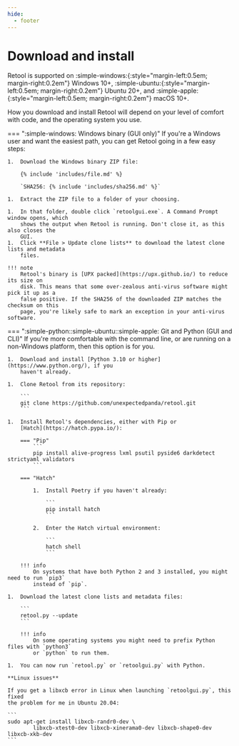 ```yaml
---
hide:
  - footer
---
```


# Download and install

Retool is supported on :simple-windows:{:style="margin-left:0.5em; margin-right:0.2em"}
Windows 10+, :simple-ubuntu:{:style="margin-left:0.5em; margin-right:0.2em"} Ubuntu 20+,
and :simple-apple:{:style="margin-left:0.5em; margin-right:0.2em"} macOS 10+.

How you download and install Retool will depend on your level of comfort with code, and
the operating system you use.

=== ":simple-windows: Windows binary (GUI only)"
    If you're a Windows user and want the easiest path, you can get Retool going in a few
    easy steps:

    1.  Download the Windows binary ZIP file:

        {% include 'includes/file.md' %}

        `SHA256: {% include 'includes/sha256.md' %}`

    1.  Extract the ZIP file to a folder of your choosing.

    1.  In that folder, double click `retoolgui.exe`. A Command Prompt window opens, which
        shows the output when Retool is running. Don't close it, as this also closes the
        GUI.
    1.  Click **File > Update clone lists** to download the latest clone lists and metadata
        files.

    !!! note
        Retool's binary is [UPX packed](https://upx.github.io/) to reduce its size on
        disk. This means that some over-zealous anti-virus software might pick it up as a
        false positive. If the SHA256 of the downloaded ZIP matches the checksum on this
        page, you're likely safe to mark an exception in your anti-virus software.

=== ":simple-python::simple-ubuntu::simple-apple: Git and Python (GUI and CLI)"
    If you're more comfortable with the command line, or are running on a non-Windows
    platform, then this option is for you.

    1.  Download and install [Python 3.10 or higher](https://www.python.org/), if you
        haven't already.

    1.  Clone Retool from its repository:

        ```
        git clone https://github.com/unexpectedpanda/retool.git
        ```

    1.  Install Retool's dependencies, either with Pip or
        [Hatch](https://hatch.pypa.io/):

        === "Pip"
            ```
            pip install alive-progress lxml psutil pyside6 darkdetect strictyaml validators
            ```

        === "Hatch"

            1.  Install Poetry if you haven't already:

                ```
                pip install hatch
                ```

            2.  Enter the Hatch virtual environment:

                ```
                hatch shell
                ```

        !!! info
            On systems that have both Python 2 and 3 installed, you might need to run `pip3`
            instead of `pip`.

    1.  Download the latest clone lists and metadata files:

        ```
        retool.py --update
        ```

        !!! info
            On some operating systems you might need to prefix Python files with `python3`
            or `python` to run them.

    1.  You can now run `retool.py` or `retoolgui.py` with Python.

    **Linux issues**

    If you get a libxcb error in Linux when launching `retoolgui.py`, this fixed
    the problem for me in Ubuntu 20.04:

    ```
    sudo apt-get install libxcb-randr0-dev \
            libxcb-xtest0-dev libxcb-xinerama0-dev libxcb-shape0-dev libxcb-xkb-dev
    ```

